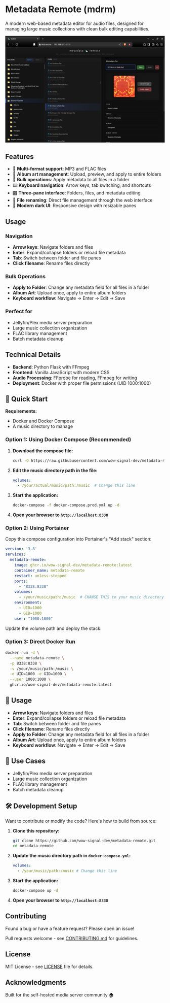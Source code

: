 # Metadata Remote (mdrm)

A modern web-based metadata editor for audio files, designed for managing large music collections with clean bulk editing capabilities.

![Screenshot](screenshots/main-interface.png)

## Features

- 🎵 **Multi-format support**: MP3 and FLAC files
- 🎨 **Album art management**: Upload, preview, and apply to entire folders
- 📁 **Bulk operations**: Apply metadata to all files in a folder
- ⌨️ **Keyboard navigation**: Arrow keys, tab switching, and shortcuts
- 🎛️ **Three-pane interface**: Folders, files, and metadata editing
- 🔄 **File renaming**: Direct file management through the web interface
- 🌙 **Modern dark UI**: Responsive design with resizable panes

## Usage

### Navigation
- **Arrow keys**: Navigate folders and files
- **Enter**: Expand/collapse folders or reload file metadata
- **Tab**: Switch between folder and file panes
- **Click filename**: Rename files directly

### Bulk Operations
- **Apply to Folder**: Change any metadata field for all files in a folder
- **Album Art**: Upload once, apply to entire album folders
- **Keyboard workflow**: Navigate → Enter → Edit → Save

### Perfect for
- Jellyfin/Plex media server preparation
- Large music collection organization
- FLAC library management
- Batch metadata cleanup

## Technical Details

- **Backend**: Python Flask with FFmpeg
- **Frontend**: Vanilla JavaScript with modern CSS
- **Audio Processing**: FFprobe for reading, FFmpeg for writing
- **Deployment**: Docker with proper file permissions (UID 1000:1000)

## 🚀 Quick Start

**Requirements:**
- Docker and Docker Compose
- A music directory to manage

### Option 1: Using Docker Compose (Recommended)

1. **Download the compose file:**
   ```bash
   curl -O https://raw.githubusercontent.com/wow-signal-dev/metadata-remote/main/docker-compose.prod.yml
   ```

2. **Edit the music directory path in the file:**
   ```yaml
   volumes:
     - /your/actual/music/path:/music  # Change this line
   ```

3. **Start the application:**
   ```bash
   docker-compose -f docker-compose.prod.yml up -d
   ```

4. **Open your browser to `http://localhost:8338`**

### Option 2: Using Portainer

Copy this compose configuration into Portainer's "Add stack" section:

```yaml
version: '3.8'
services:
  metadata-remote:
    image: ghcr.io/wow-signal-dev/metadata-remote:latest
    container_name: metadata-remote
    restart: unless-stopped
    ports:
      - "8338:8338"
    volumes:
      - /your/music/path:/music  # CHANGE THIS to your music directory
    environment:
      - UID=1000
      - GID=1000
    user: "1000:1000"
```

Update the volume path and deploy the stack.

### Option 3: Direct Docker Run

```bash
docker run -d \
  --name metadata-remote \
  -p 8338:8338 \
  -v /your/music/path:/music \
  -e UID=1000 -e GID=1000 \
  --user 1000:1000 \
  ghcr.io/wow-signal-dev/metadata-remote:latest
```

## 🎵 Usage

- **Arrow keys**: Navigate folders and files
- **Enter**: Expand/collapse folders or reload file metadata
- **Tab**: Switch between folder and file panes
- **Click filename**: Rename files directly
- **Apply to Folder**: Change any metadata field for all files in a folder
- **Album Art**: Upload once, apply to entire album folders
- **Keyboard workflow**: Navigate → Enter → Edit → Save

## 🎯 Use Cases

- Jellyfin/Plex media server preparation
- Large music collection organization
- FLAC library management
- Batch metadata cleanup

## 🛠️ Development Setup

Want to contribute or modify the code? Here's how to build from source:

1. **Clone this repository:**
   ```bash
   git clone https://github.com/wow-signal-dev/metadata-remote.git
   cd metadata-remote
   ```

2. **Update the music directory path in `docker-compose.yml`:**
   ```yaml
   volumes:
     - /your/music/path:/music # Change this line
   ```

3. **Start the application:**
   ```bash
   docker-compose up -d
   ```

4. **Open your browser to `http://localhost:8338`**

## Contributing

Found a bug or have a feature request? Please open an issue!

Pull requests welcome - see [CONTRIBUTING.md](CONTRIBUTING.md) for guidelines.

## License

MIT License - see [LICENSE](LICENSE) file for details.

## Acknowledgments

Built for the self-hosted media server community 🏠

